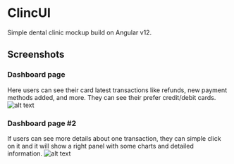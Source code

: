 # ClincUI

Simple dental clinic mockup build on Angular v12.

## Screenshots

### Dashboard page
Here users can see their card latest transactions like refunds, new payment methods added, and more. They can see their prefer credit/debit cards.
![alt text](https://i.imgur.com/Fmv1NXb.png)


### Dashboard page #2
If users can see more details about one transaction, they can simple click on it and it will show a right panel with some charts and detailed information.
![alt text](https://i.imgur.com/WlWFU1B.png)
